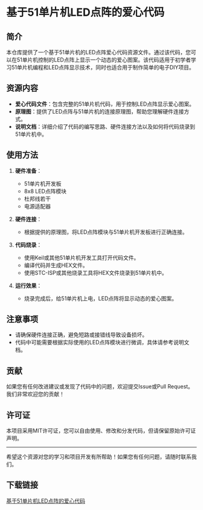 # 基于51单片机LED点阵的爱心代码

## 简介

本仓库提供了一个基于51单片机的LED点阵爱心代码资源文件。通过该代码，您可以在51单片机控制的LED点阵上显示一个动态的爱心图案。该代码适用于初学者学习51单片机编程和LED点阵显示技术，同时也适合用于制作简单的电子DIY项目。

## 资源内容

- **爱心代码文件**：包含完整的51单片机代码，用于控制LED点阵显示爱心图案。
- **原理图**：提供了LED点阵与51单片机的连接原理图，帮助您理解硬件连接方式。
- **说明文档**：详细介绍了代码的编写思路、硬件连接方法以及如何将代码烧录到51单片机中。

## 使用方法

1. **硬件准备**：
   - 51单片机开发板
   - 8x8 LED点阵模块
   - 杜邦线若干
   - 电源适配器

2. **硬件连接**：
   - 根据提供的原理图，将LED点阵模块与51单片机开发板进行正确连接。

3. **代码烧录**：
   - 使用Keil或其他51单片机开发工具打开代码文件。
   - 编译代码并生成HEX文件。
   - 使用STC-ISP或其他烧录工具将HEX文件烧录到51单片机中。

4. **运行效果**：
   - 烧录完成后，给51单片机上电，LED点阵将显示动态的爱心图案。

## 注意事项

- 请确保硬件连接正确，避免短路或接错线导致设备损坏。
- 代码中可能需要根据实际使用的LED点阵模块进行微调，具体请参考说明文档。

## 贡献

如果您有任何改进建议或发现了代码中的问题，欢迎提交Issue或Pull Request。我们非常欢迎您的贡献！

## 许可证

本项目采用MIT许可证，您可以自由使用、修改和分发代码，但请保留原始许可证声明。

---

希望这个资源对您的学习和项目开发有所帮助！如果您有任何问题，请随时联系我们。

## 下载链接

[基于51单片机LED点阵的爱心代码](https://pan.quark.cn/s/89730e0d6546)